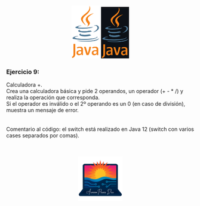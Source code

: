 <p align="center">
  <img src="https://raw.githubusercontent.com/APoves/Java/main/claro.png#gh-light-mode-only" alt="Logo modo claro" width="75">
  <img src="https://raw.githubusercontent.com/APoves/Java/main/oscuro.png#gh-dark-mode-only" alt="Logo modo oscuro" width="75">
</p>


### Ejercicio 9:
Calculadora +.<br>
Crea una calculadora básica y pide 2 operandos, un operador (+ - * /) y realiza la operación que corresponda.<br>
Si el operador es inválido o el 2º operando es un 0 (en caso de división), muestra un mensaje de error.
<br>
<br>
<br>Comentario al código: el switch está realizado en Java 12 (switch con varios cases separados por comas).
<br>
<br>
<br>



<p align="center">
<img src="https://github.com/APoves/APoves/blob/main/logo.png" alt="Mi Logo" width="120"/>
</p>
 
